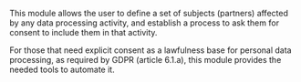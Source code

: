 This module allows the user to define a set of subjects (partners)
affected by any data processing activity, and establish a process to ask
them for consent to include them in that activity.

For those that need explicit consent as a lawfulness base for personal
data processing, as required by GDPR (article 6.1.a), this module
provides the needed tools to automate it.
